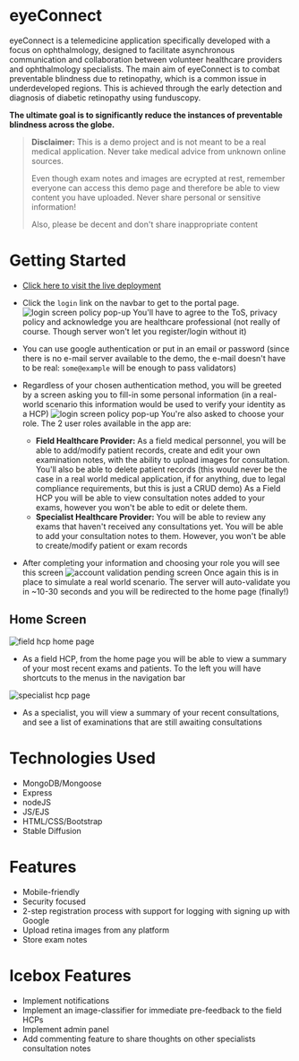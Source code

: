 # eyeConnect

eyeConnect is a telemedicine application specifically developed with a focus on ophthalmology, designed to facilitate asynchronous communication and collaboration between volunteer healthcare providers and ophthalmology specialists. The main aim of eyeConnect is to combat preventable blindness due to retinopathy, which is a common issue in underdeveloped regions. This is achieved through the early detection and diagnosis of diabetic retinopathy using funduscopy.

**The ultimate goal is to significantly reduce the instances of preventable blindness across the globe.**

<blockquote> <b>Disclaimer:</b> This is a demo project and is not meant to be a real medical application. Never take medical advice from unknown online sources.

Even though exam notes and images are ecrypted at rest, remember everyone can access this demo page and therefore be able to view content you have uploaded. Never share personal or sensitive information! 

Also, please be decent and don't share inappropriate content</blockquote>

# Getting Started

+ [Click here to visit the live deployment](https://eye-connect-6befc020749e.herokuapp.com/)
+ Click the `login` link on the navbar to get to the portal page.
![login screen policy pop-up](./docs/screenshots/localhost_3000_portal_login.png)
You'll have to agree to the ToS, privacy policy and acknowledge you are healthcare professional (not really of course. Though server won't let you register/login without it)
+ You can use google authentication or put in an email or password (since there is no e-mail server available to the demo, the e-mail doesn't have to be real: `some@example`  will be enough to pass validators)
+ Regardless of your chosen authentication method, you will be greeted by a screen asking you to fill-in some personal information (in a real-world scenario this information would be used to verify your identity as a HCP)
![login screen policy pop-up](./docs/screenshots/Screenshot%202023-07-31at%2008.26.57.png)
You're also asked to choose your role. The 2 user roles available in the app are:
   
  + **Field Healthcare Provider:** As a field medical personnel, you will be able to add/modify patient records, create and edit your own examination notes, with the ability to upload images for consultation. You'll also be able to delete patient records (this would never be the case in a real world medical application, if for anything, due to legal compliance requirements, but this is just a CRUD demo)
  As a Field HCP you will be able to view consultation notes added to your exams, however you won't be able to edit or delete them.
  + **Specialist Healthcare Provider:** You will be able to review any exams that haven't received any consultations yet. You will be able to add your consultation notes to them. However, you won't be able to create/modify patient or exam records
+ After completing your information and choosing your role you will see this screen
![account validation pending screen](./docs/screenshots/Screenshot%202023-07-31%20at%2008.38.28.png)
Once again this is in place to simulate a real world scenario. The server will auto-validate you in ~10-30 seconds and you will be redirected to the home page (finally!)
## Home Screen
![field hcp home page](./docs/screenshots/localhost_3000_portal_home.png)
+ As a field HCP, from the home page you will be able to view a summary of your most recent exams and patients. To the left you will have shortcuts to the menus in the navigation bar

![specialist hcp page](./docs/screenshots/Screenshot%202023-07-31%20at%2008.48.02.png)
+ As a specialist, you will view a summary of your recent consultations, and see a list of examinations that are still awaiting consultations

# Technologies Used

- MongoDB/Mongoose
- Express
- nodeJS
- JS/EJS
- HTML/CSS/Bootstrap
- Stable Diffusion

# Features

- Mobile-friendly
- Security focused
- 2-step registration process with support for logging with signing up with Google 
- Upload retina images from any platform
- Store exam notes

# Icebox Features
- Implement notifications
- Implement an image-classifier for immediate pre-feedback to the field HCPs
- Implement admin panel
- Add commenting feature to share thoughts on other specialists consultation notes
